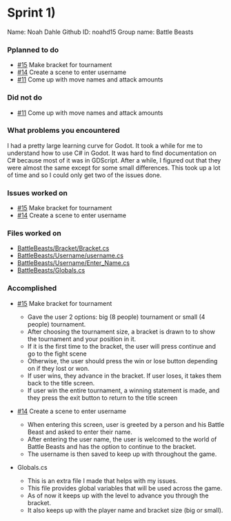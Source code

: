 # Sprint 1)
Name: Noah Dahle
Github ID: noahd15
Group name: Battle Beasts

### Pplanned to do
- [#15](https://github.com/utk-cs340-fall22/BattleBeasts/issues/15)  Make bracket for tournament
- [#14](https://github.com/utk-cs340-fall22/BattleBeasts/issues/14)  Create a scene to enter username
- [#11](https://github.com/utk-cs340-fall22/BattleBeasts/issues/11)  Come up with move names and attack amounts

### Did not do
- [#11](https://github.com/utk-cs340-fall22/BattleBeasts/issues/11)  Come up with move names and attack amounts

### What problems you encountered
I had a pretty large learning curve for Godot. It took a while for me to understand how to use C# in Godot. It was hard to find documentation on C# because most of it was in GDScript. After a while, I figured out that they were almost the same except for some small differences. This took up a lot of time and so I could only get two of the issues done.

### Issues worked on
- [#15](https://github.com/utk-cs340-fall22/BattleBeasts/issues/15)  Make bracket for tournament
- [#14](https://github.com/utk-cs340-fall22/BattleBeasts/issues/14)  Create a scene to enter username

### Files worked on
- [BattleBeasts/Bracket/Bracket.cs](https://github.com/utk-cs340-fall22/BattleBeasts/blob/main/Bracket/Bracket.cs)
- [BattleBeasts/Username/username.cs](https://github.com/utk-cs340-fall22/BattleBeasts/blob/main/Username/username.cs)
- [BattleBeasts/Username/Enter_Name.cs](https://github.com/utk-cs340-fall22/BattleBeasts/blob/main/Username/Enter_Name.cs)
- [BattleBeasts/Globals.cs](https://github.com/utk-cs340-fall22/BattleBeasts/blob/main/Globals.cs)


### Accomplished
* [#15](https://github.com/utk-cs340-fall22/BattleBeasts/issues/15)  Make bracket for tournament
  - Gave the user 2 options: big (8 people) tournament or small (4 people) tournament.
  - After choosing the tournament size, a bracket is drawn to to show the tournament and your position in it.
  - If it is the first time to the bracket, the user will press continue and go to the fight scene
  - Otherwise, the user should press the win or lose button depending on if they lost or won.
  - If user wins, they advance in the bracket. If user loses, it takes them back to the title screen.
  - If user win the entire tournament, a winning statement is made, and they press the exit button to return to the title screen

* [#14](https://github.com/utk-cs340-fall22/BattleBeasts/issues/14)  Create a scene to enter username
  - When entering this screen, user is greeted by a person and his Battle Beast and asked to enter their name.
  - After entering the user name, the user is welcomed to the world of Battle Beasts and has the option to continue to the bracket.
  - The username is then saved to keep up with throughout the game.

* Globals.cs
  - This is an extra file I made that helps with my issues.
  - This file provides global variables that will be used across the game.
  - As of now it keeps up with the level to advance you through the bracket.
  - It also keeps up with the player name and bracket size (big or small).
